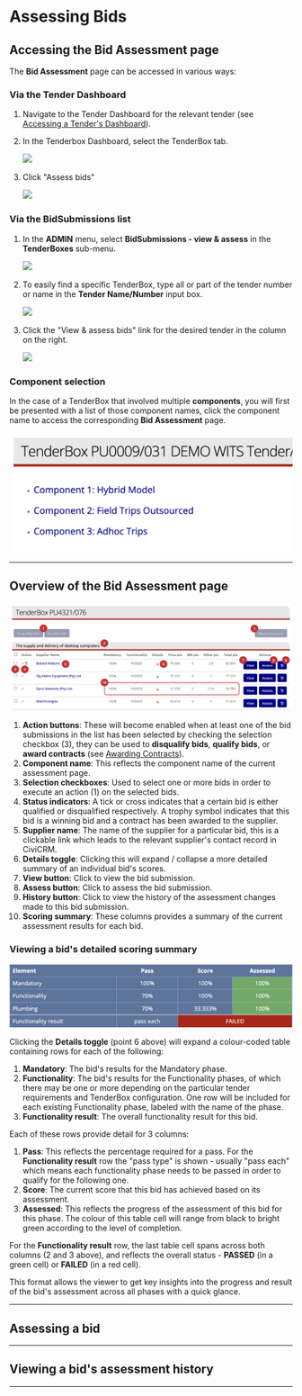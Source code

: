 # Assessing Bids

## Accessing the Bid Assessment page

The **Bid Assessment** page can be accessed in various ways:

### Via the Tender Dashboard

1. Navigate to the Tender Dashboard for the relevant tender (see [Accessing a Tender's Dashboard](../tenders/tender-dashboard.md/#accessing-a-tenders-dashboard)).

2. In the Tenderbox Dashboard, select the TenderBox tab.

    ![](https://ajeuwbhvhr.cloudimg.io/colony-recorder.s3.amazonaws.com/files/2024-10-15/93cf89f8-36c9-497c-b188-aff686501798/ascreenshot.jpeg?tl_px=1672,339&br_px=3392,1300&force_format=jpeg&q=100&width=1120.0&wat=1&wat_opacity=1&wat_gravity=northwest&wat_url=https://colony-recorder.s3.amazonaws.com/images/watermarks/ee0000_standard.png&wat_pad=524,277)


3. Click "Assess bids"

    ![](https://ajeuwbhvhr.cloudimg.io/colony-recorder.s3.amazonaws.com/files/2024-10-15/2f178b73-df1c-480b-a552-83fd3c7a63a7/ascreenshot.jpeg?tl_px=1768,929&br_px=3488,1890&force_format=jpeg&q=100&width=1120.0&wat=1&wat_opacity=1&wat_gravity=northwest&wat_url=https://colony-recorder.s3.amazonaws.com/images/watermarks/ee0000_standard.png&wat_pad=523,276)


### Via the BidSubmissions list

1. In the **ADMIN** menu, select **BidSubmissions - view & assess** in the **TenderBoxes** sub-menu.

    ![](https://ajeuwbhvhr.cloudimg.io/colony-recorder.s3.amazonaws.com/files/2024-10-15/b9718a5e-65ea-44ad-967e-481a78c3e574/ascreenshot.jpeg?tl_px=1866,289&br_px=3586,1250&force_format=jpeg&q=100&width=1120.0&wat=1&wat_opacity=1&wat_gravity=northwest&wat_url=https://colony-recorder.s3.amazonaws.com/images/watermarks/ee0000_standard.png&wat_pad=523,277)


2. To easily find a specific TenderBox, type all or part of the tender number or name in the **Tender Name/Number** input box.

    ![](https://ajeuwbhvhr.cloudimg.io/colony-recorder.s3.amazonaws.com/files/2024-10-15/ef27debc-a6b9-4f87-b3a9-1c50cc737c88/ascreenshot.jpeg?tl_px=432,253&br_px=2152,1214&force_format=jpeg&q=100&width=1120.0&wat=1&wat_opacity=1&wat_gravity=northwest&wat_url=https://colony-recorder.s3.amazonaws.com/images/watermarks/ee0000_standard.png&wat_pad=524,277)


3. Click the "View & assess bids" link for the desired tender in the column on the right.

    ![](https://ajeuwbhvhr.cloudimg.io/colony-recorder.s3.amazonaws.com/files/2024-10-15/52e50d9e-e76f-4c48-8ea7-e18f0388a5b6/user_cropped_screenshot.jpeg?tl_px=2302,267&br_px=4022,1228&force_format=jpeg&q=100&width=1120.0&wat=1&wat_opacity=1&wat_gravity=northwest&wat_url=https://colony-recorder.s3.amazonaws.com/images/watermarks/ee0000_standard.png&wat_pad=524,277)


### Component selection

In the case of a TenderBox that involved multiple **components**, you will first be presented with a list of those component names, click the component name to access the corresponding **Bid Assessment** page.

![](../img/bid-assessment-component-selection.png)


---


## Overview of the Bid Assessment page

![](../img/bid-assessment-overview.png)

1. **Action buttons**: These will become enabled when at least one of the bid submissions in the list has been selected by checking the selection checkbox (3), they can be used to **disqualify bids**, **qualify bids**, or **award contracts** (see [Awarding Contracts](../contracts/awarding-contracts.md)).
2. **Component name**: This reflects the component name of the current assessment page.
3. **Selection checkboxes**: Used to select one or more bids in order to execute an action (1) on the selected bids.
4. **Status indicators**: A tick or cross indicates that a certain bid is either qualified or disqualified respectively. A trophy symbol indicates that this bid is a winning bid and a contract has been awarded to the supplier.
5. **Supplier name**: The name of the supplier for a particular bid, this is a clickable link which leads to the relevant supplier's contact record in CiviCRM.
6. **Details toggle**: Clicking this will expand / collapse a more detailed summary of an individual bid's scores.
7. **View button**: Click to view the bid submission.
8. **Assess button**: Click to assess the bid submission.
9. **History button**: Click to view the history of the assessment changes made to this bid submission.
10. **Scoring summary**: These columns provides a summary of the current assessment results for each bid.

### Viewing a bid's detailed scoring summary

![](../img/bid-assessment-scoring-detail.png)

Clicking the **Details toggle** (point 6 above) will expand a colour-coded table containing rows for each of the following:

1. **Mandatory**: The bid's results for the Mandatory phase.
2. **Functionality**: The bid's results for the Functionality phases, of which there may be one or more depending on the particular tender requirements and TenderBox configuration. One row will be included for each existing Functionality phase, labeled with the name of the phase.
3. **Functionality result**: The overall functionality result for this bid.

Each of these rows provide detail for 3 columns:

1. **Pass**: This reflects the percentage required for a pass. For the **Functionality result** row the "pass type" is shown - usually "pass each" which means each functionality phase needs to be passed in order to qualify for the following one.
2. **Score**: The current score that this bid has achieved based on its assessment.
3. **Assessed**: This reflects the progress of the assessment of this bid for this phase. The colour of this table cell will range from black to bright green according to the level of completion.

For the **Functionality result** row, the last table cell spans across both columns (2 and 3 above), and reflects the overall status - **PASSED** (in a green cell) or **FAILED** (in a red cell).

This format allows the viewer to get key insights into the progress and result of the bid's assessment across all phases with a quick glance.


---


## Assessing a bid


---


## Viewing a bid's assessment history


---

